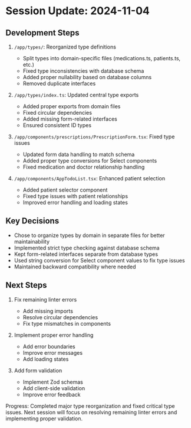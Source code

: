 # Session Update: 2024-11-04

## Development Steps

1. `/app/types/`: Reorganized type definitions
   - Split types into domain-specific files (medications.ts, patients.ts, etc.)
   - Fixed type inconsistencies with database schema
   - Added proper nullability based on database columns
   - Removed duplicate interfaces

2. `/app/types/index.ts`: Updated central type exports
   - Added proper exports from domain files
   - Fixed circular dependencies
   - Added missing form-related interfaces
   - Ensured consistent ID types

3. `/app/components/prescriptions/PrescriptionForm.tsx`: Fixed type issues
   - Updated form data handling to match schema
   - Added proper type conversions for Select components
   - Fixed medication and doctor relationship handling

4. `/app/components/AppTodoList.tsx`: Enhanced patient selection
   - Added patient selector component
   - Fixed type issues with patient relationships
   - Improved error handling and loading states

## Key Decisions

- Chose to organize types by domain in separate files for better maintainability
- Implemented strict type checking against database schema
- Kept form-related interfaces separate from database types
- Used string conversion for Select component values to fix type issues
- Maintained backward compatibility where needed

## Next Steps

1. Fix remaining linter errors
   - Add missing imports
   - Resolve circular dependencies
   - Fix type mismatches in components

2. Implement proper error handling
   - Add error boundaries
   - Improve error messages
   - Add loading states

3. Add form validation
   - Implement Zod schemas
   - Add client-side validation
   - Improve error feedback

Progress: Completed major type reorganization and fixed critical type issues. Next session will focus on resolving remaining linter errors and implementing proper validation. 